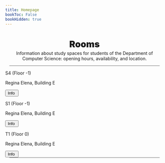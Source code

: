 ```yaml
---
title: Homepage
bookToc: False
bookHidden: true
---
```


<h1 align="center" class="title_grad" style="font-weight: 900">Rooms</h1>

<p align="center" style="margin-top: -15px">Information about study spaces for students of the Department of Computer Science: opening hours, availability, and location.</p>

<div style="width: 95%; height: 1px; background-color: #606060; margin-left: auto; margin-right: auto"></div>

<div class="home_evid">
    <div class="home_page centered_content_page" id="degree_choice_informatica">
        <p class="home_box_text_title degree_choice_box_text_title" id="home_wiki_text">S4 (Floor -1)</p>
        <p class="home_box_text degree_choice_box_text">Regina Elena, Building E</p>
        <button class="explore_more" onclick="window.location.href = 'regina-elena/e/s4/'">Info&nbsp<i class="fa-solid fa-arrow-right"></i></button>
    </div>
    <div class="home_page centered_content_page darken_overlay" style="background-image: url('https://i.imgur.com/osjOGjC.png')">
        <p class="home_box_text_title degree_choice_box_text_title" id="home_enroll_text">S1 (Floor -1)</p>
        <p class="home_box_text degree_choice_box_text">Regina Elena, Building E</p>
        <button class="explore_more" onclick="window.location.href = 'regina-elena/e/s1/'">Info&nbsp<i class="fa-solid fa-arrow-right"></i></button>
    </div>
    <div class="home_page centered_content_page darken_overlay" style="background-image: url('https://i.imgur.com/Jelr641.png')">
        <p class="home_box_text_title degree_choice_box_text_title" id="home_enroll_text">T1 (Floor 0)</p>
        <p class="home_box_text degree_choice_box_text">Regina Elena, Building E</p>
        <button class="explore_more" onclick="window.location.href = 'regina-elena/e/t1/'">Info&nbsp<i class="fa-solid fa-arrow-right"></i></button>
    </div>
</div>

<div style="width: 95%; height: 1px; background-color: #606060; margin-left: auto; margin-right: auto"></div>
